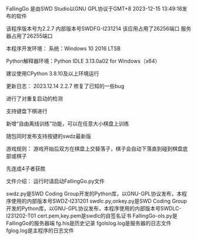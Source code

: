 FallingGo 是由SWD Studio以GNU GPL协议于GMT+8 2023-12-15 13:49:18发布的软件

该程序版本号为2.2.7 内部版本号SWDFG-I231214
该应用占用了26256端口
服务器占用了26255端口

本程序开发环境：
系统：Windows 10 2016 LTSB

Python解释器环境：Python IDLE 3.13.0a02 for Windows（x64）

建议使用CPython 3.8.10及以上环境运行

更新日志：
2023.12.14 2.2.7
修复了已知的一些bug

进行了对重复启动的检测

支持键盘下棋进行

新增“自由离线训练”功能，可以在任意大小棋盘上训练

随包同时发布支持按键的swdz最新版

游戏规则：
游戏开始后双方在棋盘上交替落子，棋子会自动下落直到碰到棋盘底部或棋子

先连成4子者获胜

文件介绍：
运行时请启动FallingGo.py文件

swdz.py是SWD Coding Group开发的Python库，以GNU-GPL协议发布，本程序使用的内部版本号SWDZ-I231201
swdlc.py,onkey.py是SWD Coding Group开发的Python库，以GNU-GPL协议发布，本程序使用的内部版本号SWDLC-I231202-T01
cert.pem,key.pem是swdlc的自签名证书
FallingGo-ols.py是FallingGo的服务器端
fg.his是历史记录
fgolslog.log是服务器的日志文件
fglog.log是主程序的日志文件
